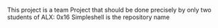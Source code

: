 This project is a team Project that should be done precisely by only two students of ALX: 0x16 Simpleshell is the repository name
